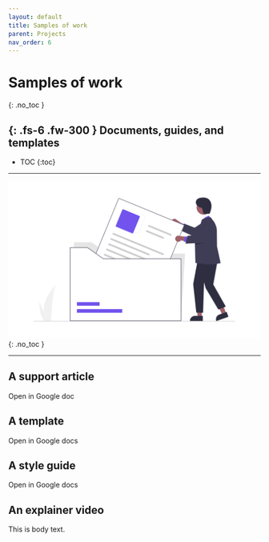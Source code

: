 ```yaml
---
layout: default
title: Samples of work
parent: Projects
nav_order: 6
---
```


# Samples of work
{: .no_toc }

{: .fs-6 .fw-300 }
Documents, guides, and templates
---

- TOC
{:toc}

---

![](/assets/images/undraw_files_docs.png)
{: .no_toc }

---

## A support article
Open in Google doc

## A template
Open in Google docs

## A style guide
Open in Google docs

## An explainer video 
This is body text.